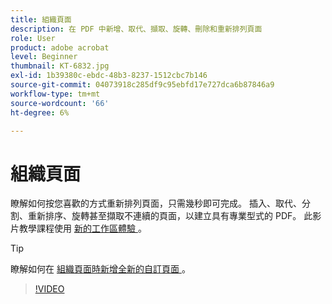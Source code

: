 ```yaml
---
title: 組織頁面
description: 在 PDF 中新增、取代、擷取、旋轉、刪除和重新排列頁面
role: User
product: adobe acrobat
level: Beginner
thumbnail: KT-6832.jpg
exl-id: 1b39380c-ebdc-48b3-8237-1512cbc7b146
source-git-commit: 04073918c285df9c95ebfd17e727dca6b87846a9
workflow-type: tm+mt
source-wordcount: '66'
ht-degree: 6%

---
```


# 組織頁面

瞭解如何按您喜歡的方式重新排列頁面，只需幾秒即可完成。 插入、取代、分割、重新排序、旋轉甚至擷取不連續的頁面，以建立具有專業型式的 PDF。 此影片教學課程使用 [ 新的工作區體驗 ](new-workspace.md) 。

>[!TIP]
>
>瞭解如何在 [ 組織頁面時新增全新的自訂頁面 ](add-custom-page.md) 。

>[!VIDEO](https://video.tv.adobe.com/v/3409022?hidetitle=true)